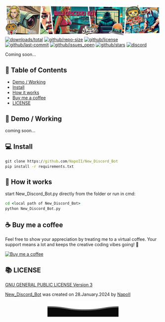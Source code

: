 [![github/NapoII/New_Discord_Bot](https://raw.githubusercontent.com/NapoII/New_Discord_Bot/main/README_img/Readme_top.png)](https://github.com/NapoII/New_Discord_Bot)
[![downloads/total](https://img.shields.io/github/downloads/NapoII/New_Discord_Bot/total)](https://github.com/NapoII/New_Discord_Bot/archive/refs/heads/main.zip) [![github/repo-size](https://img.shields.io/github/repo-size/NapoII/New_Discord_Bot)](https://github.com/NapoII/New_Discord_Bot/archive/refs/heads/main.zip) [![github/license](https://img.shields.io/github/license/NapoII/New_Discord_Bot)](https://github.com/NapoII/New_Discord_Bot/blob/main/LICENSE) [![github/last-commit](https://img.shields.io/github/downloads/NapoII/New_Discord_Bot/total)](https://img.shields.io/github/issues/NapoII/New_Discord_Bot?style=plastic) [![github/issues_open](https://img.shields.io/github/issues/NapoII/New_Discord_Bot?style=plastic)](https://img.shields.io/github/issues-raw/NapoII/New_Discord_Bot) [![github/stars](https://img.shields.io/github/stars/NapoII/New_Discord_Bot?style=social)](https://github.com/NapoII/New_Discord_Bot/stargazers) [![discord](https://img.shields.io/discord/190307701169979393)](https://discord.gg/knTKtKVfnr)

Coming soon...
## 📝 Table of Contents
+ [Demo / Working](#demo)
+ [Install](#usage)
+ [How it works](#Use)
+ [Buy me a coffee](#coffee)
+ [LICENSE](#LICENSE)
## 🎥 Demo / Working <a name = "demo"></a>
coming soon...

## 💻 Install <a name = "usage"></a>
```cmd
git clone https://github.com/NapoII/New_Discord_Bot
pip install -r requirements.txt
```
## 💭 How it works <a name = "Use"></a>

start New_Discord_Bot.py directly from the folder or run in cmd:
```cmd
cd <local path of New_Discord_Bot>
python New_Discord_Bot.py
```

## ☕ Buy me a coffee <a name = "coffee"></a>

Feel free to show your appreciation by treating me to a virtual coffee. Your support means a lot and keeps the creative coding vibes going! 🚀

[![Buy me a coffee](https://img.buymeacoffee.com/button-api/?text=Buy%20me%20a%20coffee&emoji=☕&slug=Napo_II&button_colour=FFDD00&font_colour=000000&font_family=Cookie&outline_colour=000000&coffee_colour=ffffff)](https://www.buymeacoffee.com/Napo_II)

## 📚 LICENSE <a name = "LICENSE"></a>

[GNU GENERAL PUBLIC LICENSE Version 3](LICENSE)

[New_Discord_Bot](New_Discord_Bot) was created on 28.January.2024 by [NapoII](https://github.com/NapoII)


    
<p align="center">
<img src="https://raw.githubusercontent.com/NapoII/NapoII/233630a814f7979f575c7f764dbf1f4804b05332/Bottom.svg" alt="Github Stats" />
</p>
